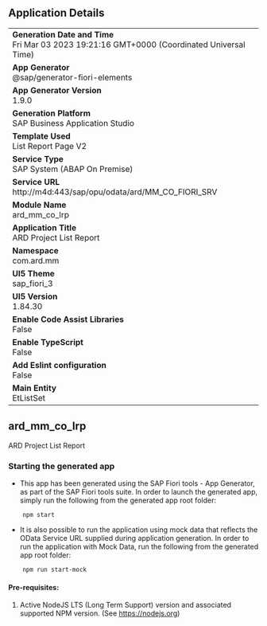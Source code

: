 ## Application Details
|               |
| ------------- |
|**Generation Date and Time**<br>Fri Mar 03 2023 19:21:16 GMT+0000 (Coordinated Universal Time)|
|**App Generator**<br>@sap/generator-fiori-elements|
|**App Generator Version**<br>1.9.0|
|**Generation Platform**<br>SAP Business Application Studio|
|**Template Used**<br>List Report Page V2|
|**Service Type**<br>SAP System (ABAP On Premise)|
|**Service URL**<br>http://m4d:443/sap/opu/odata/ard/MM_CO_FIORI_SRV
|**Module Name**<br>ard_mm_co_lrp|
|**Application Title**<br>ARD Project List Report|
|**Namespace**<br>com.ard.mm|
|**UI5 Theme**<br>sap_fiori_3|
|**UI5 Version**<br>1.84.30|
|**Enable Code Assist Libraries**<br>False|
|**Enable TypeScript**<br>False|
|**Add Eslint configuration**<br>False|
|**Main Entity**<br>EtListSet|

## ard_mm_co_lrp

ARD Project List Report

### Starting the generated app

-   This app has been generated using the SAP Fiori tools - App Generator, as part of the SAP Fiori tools suite.  In order to launch the generated app, simply run the following from the generated app root folder:

```
    npm start
```

- It is also possible to run the application using mock data that reflects the OData Service URL supplied during application generation.  In order to run the application with Mock Data, run the following from the generated app root folder:

```
    npm run start-mock
```

#### Pre-requisites:

1. Active NodeJS LTS (Long Term Support) version and associated supported NPM version.  (See https://nodejs.org)


